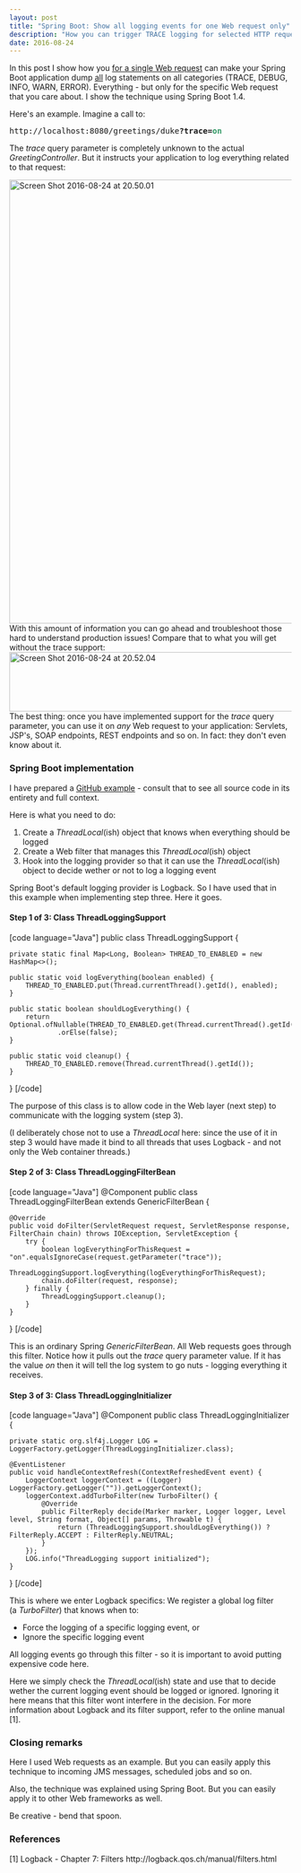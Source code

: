 ```yaml
---
layout: post
title: "Spring Boot: Show all logging events for one Web request only"
description: "How you can trigger TRACE logging for selected HTTP requests"
date: 2016-08-24
---
```


In this post I show how you <span style="text-decoration:underline;">for a single Web request</span> can make your Spring Boot application dump <span style="text-decoration:underline;">all</span> log statements on all categories (TRACE, DEBUG, INFO, WARN, ERROR). Everything - but only for the specific Web request that you care about. I show the technique using Spring Boot 1.4. 

Here's an example. Imagine a call to:
<pre>http://localhost:8080/greetings/duke<strong>?trace=<span style="color:#339966;">on</span></strong></pre>
The <em>trace</em> query parameter is completely unknown to the actual <em>GreetingController</em>. But it instructs your application to log everything related to that request:

<img class="alignnone size-full wp-image-1521" src="https://moelholm.files.wordpress.com/2016/08/screen-shot-2016-08-24-at-20-50-01.png" alt="Screen Shot 2016-08-24 at 20.50.01" width="2056" height="792" />
With this amount of information you can go ahead and troubleshoot those hard to understand production issues! Compare that to what you will get without the trace support:

<img class="alignnone size-full wp-image-1527" src="https://moelholm.files.wordpress.com/2016/08/screen-shot-2016-08-24-at-20-52-04.png" alt="Screen Shot 2016-08-24 at 20.52.04" width="1708" height="106" />
The best thing: once you have implemented support for the <em>trace</em> query parameter, you can use it on <em>any</em> Web request to your application: Servlets, JSP's, SOAP endpoints, REST endpoints and so on. In fact: they don't even know about it.

<h3>Spring Boot implementation</h3>
I have prepared a <a href="https://github.com/nickymoelholm/smallexamples/tree/master/springboot-logging-threadspecific" target="_blank">GitHub example</a> - consult that to see all source code in its entirety and full context. 

Here is what you need to do:
<ol>
	<li>Create a <em>ThreadLocal</em>(ish) object that knows when everything should be logged</li>
	<li>Create a Web filter that manages this <em>ThreadLocal</em>(ish) object</li>
	<li>Hook into the logging provider so that it can use the <em>ThreadLocal</em>(ish) object to decide wether or not to log a logging event</li>
</ol>
Spring Boot's default logging provider is Logback. So I have used that in this example when implementing step three. Here it goes.
<h4>Step 1 of 3: Class ThreadLoggingSupport</h4>
[code language="Java"]
public class ThreadLoggingSupport {

    private static final Map<Long, Boolean> THREAD_TO_ENABLED = new HashMap<>();

    public static void logEverything(boolean enabled) {
        THREAD_TO_ENABLED.put(Thread.currentThread().getId(), enabled);
    }

    public static boolean shouldLogEverything() {
        return Optional.ofNullable(THREAD_TO_ENABLED.get(Thread.currentThread().getId()))
                .orElse(false);
    }

    public static void cleanup() {
        THREAD_TO_ENABLED.remove(Thread.currentThread().getId());
    }
}
[/code]

The purpose of this class is to allow code in the Web layer (next step) to communicate with the logging system (step 3). 

(I deliberately chose not to use a <em>ThreadLocal</em> here: since the use of it in step 3 would have made it bind to all threads that uses Logback - and not only the Web container threads.)

<h4>Step 2 of 3: Class ThreadLoggingFilterBean</h4>
[code language="Java"]
@Component
public class ThreadLoggingFilterBean extends GenericFilterBean {

    @Override
    public void doFilter(ServletRequest request, ServletResponse response, FilterChain chain) throws IOException, ServletException {
        try {
            boolean logEverythingForThisRequest = "on".equalsIgnoreCase(request.getParameter("trace"));
            ThreadLoggingSupport.logEverything(logEverythingForThisRequest);
            chain.doFilter(request, response);
        } finally {
            ThreadLoggingSupport.cleanup();
        }
    }

}
[/code]

This is an ordinary Spring <em>GenericFilterBean</em>. All Web requests goes through this filter. Notice how it pulls out the <em>trace</em> query parameter value. If it has the value <em>on</em> then it will tell the log system to go nuts - logging everything it receives.
<h4>Step 3 of 3: Class ThreadLoggingInitializer</h4>
[code language="Java"]
@Component
public class ThreadLoggingInitializer {

    private static org.slf4j.Logger LOG = LoggerFactory.getLogger(ThreadLoggingInitializer.class);

    @EventListener
    public void handleContextRefresh(ContextRefreshedEvent event) {
        LoggerContext loggerContext = ((Logger) LoggerFactory.getLogger("")).getLoggerContext();
        loggerContext.addTurboFilter(new TurboFilter() {
            @Override
            public FilterReply decide(Marker marker, Logger logger, Level level, String format, Object[] params, Throwable t) {
                return (ThreadLoggingSupport.shouldLogEverything()) ? FilterReply.ACCEPT : FilterReply.NEUTRAL;
            }
        });
        LOG.info("ThreadLogging support initialized");
    }
}
[/code]

This is where we enter Logback specifics: We register a global log filter (a <em>TurboFilter</em>) that knows when to:
<ul>
	<li>Force the logging of a specific logging event, or</li>
	<li>Ignore the specific logging event</li>
</ul>
All logging events go through this filter - so it is important to avoid putting expensive code here.

Here we simply check the <em>ThreadLocal</em>(ish) state and use that to decide wether the current logging event should be logged or ignored. Ignoring it here means that this filter wont interfere in the decision. For more information about Logback and its filter support, refer to the online manual [1].
<h3>Closing remarks</h3>
Here I used Web requests as an example. But you can easily apply this technique to incoming JMS messages, scheduled jobs and so on.

Also, the technique was explained using Spring Boot. But you can easily apply it to other Web frameworks as well.

Be creative - bend that spoon.
<h3>References</h3>
[1] Logback - Chapter 7: Filters
http://logback.qos.ch/manual/filters.html